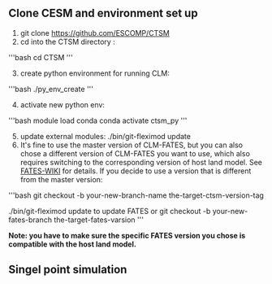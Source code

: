 ## Clone CESM and environment set up
1. git clone https://github.com/ESCOMP/CTSM
2. cd into the CTSM directory : 

'''bash
 cd CTSM
'''
 
3. create python environment for running CLM: 

'''bash
./py\_env\_create
'''

4. activate new python env:

'''bash
module load conda
conda activate ctsm_py
'''

5.  update external modules: ./bin/git-fleximod update
6.  It's fine to use the master version of CLM-FATES, but you can also chose a different version of CLM-FATES you want to use, which also requires switching to the corresponding version of host land model. See [FATES-WIKI](https://fates-users-guide.readthedocs.io/en/latest/user/release-tags-compat-table.html) for details. If you decide to use a version that is different from the master version:

'''bash 
git checkout -b your-new-branch-name  the-target-ctsm-version-tag
 
./bin/git-fleximod update to update FATES or git checkout -b your-new-fates-branch  the-target-fates-varsion
'''

**Note: you have to make sure the specific FATES version you chose is compatible with the host land model.** 
    

## Singel point simulation



   
   
    

 